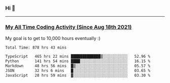 ### Hi 🙂

---

### <a href="https://wakatime.com/@Eroxl">My All Time Coding Activity (Since Aug 18th 2021)</a>
My goal is to get to 10,000 hours eventually :)
<!--START_SECTION:waka-->

```txt
Total Time: 878 hrs 43 mins

TypeScript   465 hrs 22 mins █████████████▒░░░░░░░░░░░   52.96 %
Python       141 hrs 54 mins ████░░░░░░░░░░░░░░░░░░░░░   16.15 %
Markdown     48 hrs 56 mins  █▒░░░░░░░░░░░░░░░░░░░░░░░   05.57 %
JSON         32 hrs 6 mins   █░░░░░░░░░░░░░░░░░░░░░░░░   03.65 %
JavaScript   28 hrs 59 mins  ▓░░░░░░░░░░░░░░░░░░░░░░░░   03.30 %
```

<!--END_SECTION:waka-->

